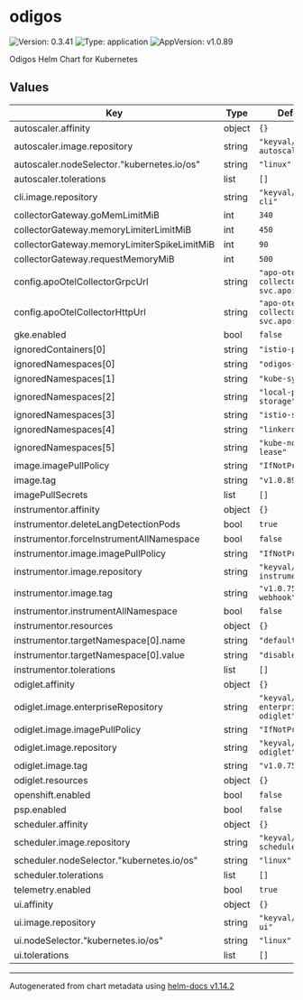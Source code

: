 # odigos

![Version: 0.3.41](https://img.shields.io/badge/Version-0.3.41-informational?style=flat-square) ![Type: application](https://img.shields.io/badge/Type-application-informational?style=flat-square) ![AppVersion: v1.0.89](https://img.shields.io/badge/AppVersion-v1.0.89-informational?style=flat-square)

Odigos Helm Chart for Kubernetes

## Values

| Key | Type | Default | Description |
|-----|------|---------|-------------|
| autoscaler.affinity | object | `{}` |  |
| autoscaler.image.repository | string | `"keyval/odigos-autoscaler"` |  |
| autoscaler.nodeSelector."kubernetes.io/os" | string | `"linux"` |  |
| autoscaler.tolerations | list | `[]` |  |
| cli.image.repository | string | `"keyval/odigos-cli"` |  |
| collectorGateway.goMemLimitMiB | int | `340` |  |
| collectorGateway.memoryLimiterLimitMiB | int | `450` |  |
| collectorGateway.memoryLimiterSpikeLimitMiB | int | `90` |  |
| collectorGateway.requestMemoryMiB | int | `500` |  |
| config.apoOtelCollectorGrpcUrl | string | `"apo-otel-collector-svc.apo:4317"` |  |
| config.apoOtelCollectorHttpUrl | string | `"apo-otel-collector-svc.apo:4318"` |  |
| gke.enabled | bool | `false` |  |
| ignoredContainers[0] | string | `"istio-proxy"` |  |
| ignoredNamespaces[0] | string | `"odigos-system"` |  |
| ignoredNamespaces[1] | string | `"kube-system"` |  |
| ignoredNamespaces[2] | string | `"local-path-storage"` |  |
| ignoredNamespaces[3] | string | `"istio-system"` |  |
| ignoredNamespaces[4] | string | `"linkerd"` |  |
| ignoredNamespaces[5] | string | `"kube-node-lease"` |  |
| image.imagePullPolicy | string | `"IfNotPresent"` |  |
| image.tag | string | `"v1.0.89"` |  |
| imagePullSecrets | list | `[]` |  |
| instrumentor.affinity | object | `{}` |  |
| instrumentor.deleteLangDetectionPods | bool | `true` |  |
| instrumentor.forceInstrumentAllNamespace | bool | `false` |  |
| instrumentor.image.imagePullPolicy | string | `"IfNotPresent"` |  |
| instrumentor.image.repository | string | `"keyval/odigos-instrumentor"` |  |
| instrumentor.image.tag | string | `"v1.0.75-webhook"` |  |
| instrumentor.instrumentAllNamespace | bool | `false` |  |
| instrumentor.resources | object | `{}` |  |
| instrumentor.targetNamespace[0].name | string | `"default"` |  |
| instrumentor.targetNamespace[0].value | string | `"disabled"` |  |
| instrumentor.tolerations | list | `[]` |  |
| odiglet.affinity | object | `{}` |  |
| odiglet.image.enterpriseRepository | string | `"keyval/odigos-enterprise-odiglet"` |  |
| odiglet.image.imagePullPolicy | string | `"IfNotPresent"` |  |
| odiglet.image.repository | string | `"keyval/odigos-odiglet"` |  |
| odiglet.image.tag | string | `"v1.0.75-3"` |  |
| odiglet.resources | object | `{}` |  |
| openshift.enabled | bool | `false` |  |
| psp.enabled | bool | `false` |  |
| scheduler.affinity | object | `{}` |  |
| scheduler.image.repository | string | `"keyval/odigos-scheduler"` |  |
| scheduler.nodeSelector."kubernetes.io/os" | string | `"linux"` |  |
| scheduler.tolerations | list | `[]` |  |
| telemetry.enabled | bool | `true` |  |
| ui.affinity | object | `{}` |  |
| ui.image.repository | string | `"keyval/odigos-ui"` |  |
| ui.nodeSelector."kubernetes.io/os" | string | `"linux"` |  |
| ui.tolerations | list | `[]` |  |

----------------------------------------------
Autogenerated from chart metadata using [helm-docs v1.14.2](https://github.com/norwoodj/helm-docs/releases/v1.14.2)
